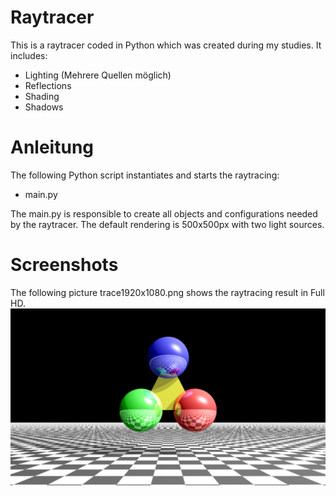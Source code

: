 Raytracer
================

This is a raytracer coded in Python which was created during my studies. It includes:

* Lighting (Mehrere Quellen möglich)
* Reflections
* Shading
* Shadows


Anleitung
================
The following Python script instantiates and starts the raytracing:
* main.py

The main.py is responsible to create all objects and configurations needed by the raytracer. The default rendering is 500x500px with two light sources.


Screenshots
================
The following picture trace1920x1080.png shows the raytracing result in Full HD.
![Screenshot](https://raw.githubusercontent.com/MoritzMoeller/Raytracer/master/trace1920x1080.png "FullHD Raytracing")

